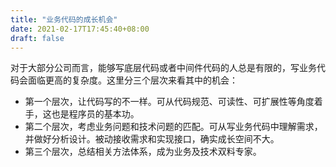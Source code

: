 ```yaml
---
title: "业务代码的成长机会"
date: 2021-02-17T17:45:40+08:00
draft: false
---
```


对于大部分公司而言，能够写底层代码或者中间件代码的人总是有限的，写业务代码会面临更高的复杂度。这里分三个层次来看其中的机会：
- 第一个层次，让代码写的不一样。可从代码规范、可读性、可扩展性等角度着手，这也是程序员的基本功。
- 第二个层次，考虑业务问题和技术问题的匹配。可从写业务代码中理解需求，并做好分析设计。被动接收需求和实现接口，确实成长空间不大。
- 第三个层次，总结相关方法体系，成为业务及技术双料专家。
